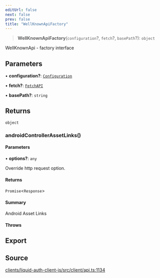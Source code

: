 ```yaml
---
editUrl: false
next: false
prev: false
title: "WellKnownApiFactory"
---
```


> **WellKnownApiFactory**(`configuration`?, `fetch`?, `basePath`?): `object`

WellKnownApi - factory interface

## Parameters

• **configuration?**: [`Configuration`](/reference/typescript/auth/client/classes/configuration/)

• **fetch?**: [`FetchAPI`](/reference/typescript/auth/client/interfaces/fetchapi/)

• **basePath?**: `string`

## Returns

`object`

### androidControllerAssetLinks()

#### Parameters

• **options?**: `any`

Override http request option.

#### Returns

`Promise`\<`Response`\>

#### Summary

Android Asset Links

#### Throws

## Export

## Source

[clients/liquid-auth-client-js/src/client/api.ts:1134](https://github.com/algorandfoundation/liquid-auth/blob/cec82e963bc03c2622fd80036d3c488643177b1a/clients/liquid-auth-client-js/src/client/api.ts#L1134)
